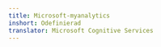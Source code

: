 ```yaml
---
title: Microsoft-myanalytics
inshort: Odefinierad
translator: Microsoft Cognitive Services
---
```




